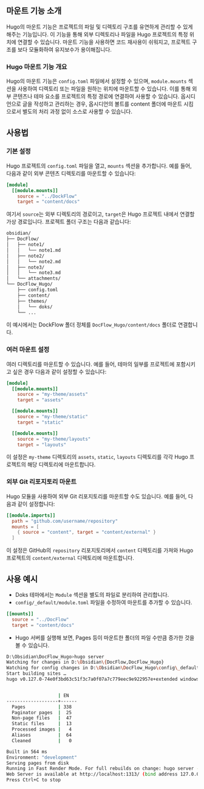 ## 마운트 기능 소개

Hugo의 마운트 기능은 프로젝트의 파일 및 디렉토리 구조를 유연하게 관리할 수 있게 해주는 기능입니다. 이 기능을 통해 외부 디렉토리나 파일을 Hugo 프로젝트의 특정 위치에 연결할 수 있습니다. 마운트 기능을 사용하면 코드 재사용이 쉬워지고, 프로젝트 구조를 보다 모듈화하여 유지보수가 용이해집니다.

### Hugo 마운트 기능 개요

Hugo의 마운트 기능은 `config.toml` 파일에서 설정할 수 있으며, `module.mounts` 섹션을 사용하여 디렉토리 또는 파일을 원하는 위치에 마운트할 수 있습니다. 이를 통해 외부 콘텐츠나 테마 요소를 프로젝트의 특정 경로에 연결하여 사용할 수 있습니다. 옵시디언으로 글을 작성하고 관리하는 경우, 옵시디언의 볼트를 content 폴더에 마운트 시킴으로서 별도의 처리 과정 없이 소스로 사용할 수 있습니다.

## 사용법

### 기본 설정

Hugo 프로젝트의 `config.toml` 파일을 열고, `mounts` 섹션을 추가합니다. 예를 들어, 다음과 같이 외부 콘텐츠 디렉토리를 마운트할 수 있습니다:

```toml
[module]
  [[module.mounts]]
    source = "../DockFlow"
    target = "content/docs"
```

여기서 `source`는 외부 디렉토리의 경로이고, `target`은 Hugo 프로젝트 내에서 연결할 가상 경로입니다.
프로젝트 폴더 구조는 다음과 같습니다:

```sh
obsidian/
├── DocFlow/
│   ├── note1/
│   │   └── note1.md
│   ├── note2/
│   │   └── note2.md
│   ├── note3/
│   │   └── note3.md
│   └── attachments/
└── DocFlow_Hugo/
    ├── config.toml
    ├── content/
    ├── themes/
    │   └── doks/
    └── ...
```

이 예시에서는 DockFlow 폴더 정체를 `DocFlow_Hugo/content/docs` 폴더로 연결합니다.

### 여러 마운트 설정

여러 디렉토리를 마운트할 수 있습니다. 예를 들어, 테마의 일부를 프로젝트에 포함시키고 싶은 경우 다음과 같이 설정할 수 있습니다:

```toml
[module]
  [[module.mounts]]
    source = "my-theme/assets"
    target = "assets"

  [[module.mounts]]
    source = "my-theme/static"
    target = "static"

  [[module.mounts]]
    source = "my-theme/layouts"
    target = "layouts"
```


이 설정은 `my-theme` 디렉토리의 `assets`, `static`, `layouts` 디렉토리를 각각 Hugo 프로젝트의 해당 디렉토리에 마운트합니다.

### 외부 Git 리포지토리 마운트

Hugo 모듈을 사용하여 외부 Git 리포지토리를 마운트할 수도 있습니다. 예를 들어, 다음과 같이 설정합니다:

```toml
[[module.imports]]
  path = "github.com/username/repository"
  mounts = [
    { source = "content", target = "content/external" }
  ]
```

이 설정은 GitHub의 `repository` 리포지토리에서 `content` 디렉토리를 가져와 Hugo 프로젝트의 `content/external` 디렉토리에 마운트합니다.

## 사용 예시

- Doks 테마에서는 `Module` 섹션을 별도의 파일로 분리하여 관리합니다.
- `config/_default/module.toml` 파일을 수정하여 마운트를 추가할 수 있습니다.

```toml file:config.toml
[[mounts]]
  source = "../DocFlow"
  target = "content/docs"
```

- Hugo 서버를 실행해 보면, Pages 등이 마운트한 폴더의 파일 수만큼 증가한 것을 볼 수 있습니다.

```sh
D:\Obsidian\DocFlow_Hugo>hugo server
Watching for changes in D:\Obsidian\{DocFlow,DocFlow_Hugo}
Watching for config changes in D:\Obsidian\DocFlow_Hugo\config\_default, D:\Obsidian\DocFlow_Hugo\config\_default\menus
Start building sites …
hugo v0.127.0-74e0f3bd63c51f3c7a0f07a7c779eec9e922957e+extended windows/amd64 BuildDate=2024-06-05T10:27:59Z VendorInfo=gohugoio


                   | EN
-------------------+------
  Pages            | 338
  Paginator pages  |  25
  Non-page files   |  47
  Static files     |  13
  Processed images |   4
  Aliases          |  64
  Cleaned          |   0

Built in 564 ms
Environment: "development"
Serving pages from disk
Running in Fast Render Mode. For full rebuilds on change: hugo server --disableFastRender
Web Server is available at http://localhost:1313/ (bind address 127.0.0.1)
Press Ctrl+C to stop
```

